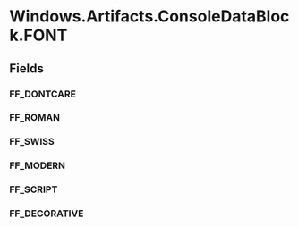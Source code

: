 ﻿


# Windows.Artifacts.ConsoleDataBlock.FONT

## Fields

### FF_DONTCARE

### FF_ROMAN

### FF_SWISS

### FF_MODERN

### FF_SCRIPT

### FF_DECORATIVE
